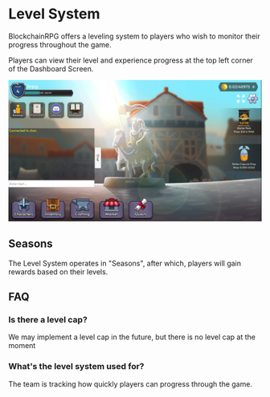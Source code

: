 # Level System

BlockchainRPG offers a leveling system to players who wish to monitor their progress throughout the game.

Players can view their level and experience progress at the top left corner of the Dashboard Screen.

![Dashboard Screen](../img/dashboard.jpg)

## Seasons

The Level System operates in "Seasons", after which, players will gain rewards based on their levels.

## FAQ

### Is there a level cap?

We may implement a level cap in the future, but there is no level cap at the moment

### What's the level system used for?

The team is tracking how quickly players can progress through the game.
